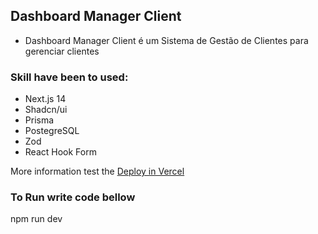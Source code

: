 ## Dashboard Manager Client

- Dashboard Manager Client é um Sistema de Gestão de Clientes para gerenciar clientes

### Skill have been to used:

- Next.js 14
- Shadcn/ui
- Prisma
- PostegreSQL
- Zod
- React Hook Form

More information test the [Deploy in Vercel](https://dashboard-manager-client.vercel.app/users)

### To Run write code bellow

npm run dev
